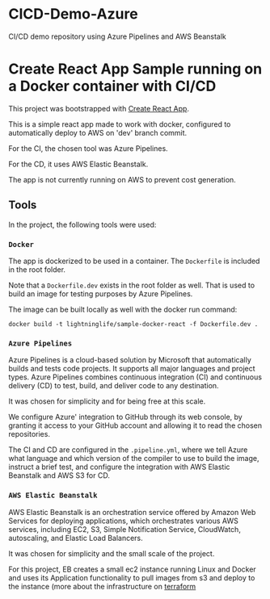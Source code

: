 # CICD-Demo-Azure
CI/CD demo repository using Azure Pipelines and AWS Beanstalk

# Create React App Sample running on a Docker container with CI/CD

This project was bootstrapped with [Create React App](https://github.com/facebook/create-react-app).

This is a simple react app made to work with docker, configured to automatically deploy to AWS on 'dev' branch commit.

For the CI, the chosen tool was Azure Pipelines.

For the CD, it uses AWS Elastic Beanstalk.

The app is not currently running on AWS to prevent cost generation.

## Tools

In the project, the following tools were used:

### `Docker`

The app is dockerized to be used in a container. The `Dockerfile` is included in the root folder.

Note that a `Dockerfile.dev` exists in the root folder as well. That is used to build an image for testing purposes by Azure Pipelines.

The image can be built locally as well with the docker run command:

````
docker build -t lightninglife/sample-docker-react -f Dockerfile.dev .
````

### `Azure Pipelines`

Azure Pipelines is a cloud-based solution by Microsoft that automatically builds and tests code projects. It supports all major languages and project types. Azure Pipelines combines continuous integration (CI) and continuous delivery (CD) to test, build, and deliver code to any destination.

It was chosen for simplicity and for being free at this scale.

We configure Azure' integration to GitHub through its web console, by granting it access to your GitHub account and allowing it to read the chosen repositories. 

The CI and CD are configured in the `.pipeline.yml`, where we tell Azure what language and which version of the compiler to use to build the image, instruct a brief test, and configure the integration with AWS Elastic Beanstalk and AWS S3 for CD.

### `AWS Elastic Beanstalk`

AWS Elastic Beanstalk is an orchestration service offered by Amazon Web Services for deploying applications, which orchestrates various AWS services, including EC2, S3, Simple Notification Service, CloudWatch, autoscaling, and Elastic Load Balancers.

It was chosen for simplicity and the small scale of the project.

For this project, EB creates a small ec2 instance running Linux and Docker and uses its Application functionality to pull images from s3 and deploy to the instance (more about the infrastructure on [terraform](https://github.com/BrunoNdeSousa/demo-terraform-beanstalk)